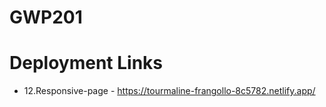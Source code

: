 # GWP201 

# Deployment Links

* 12.Responsive-page - https://tourmaline-frangollo-8c5782.netlify.app/
